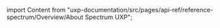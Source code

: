 
import Content from "uxp-documentation/src/pages/api-ref/reference-spectrum/Overview/About Spectrum UXP";

<Content query="product=xd"/>
